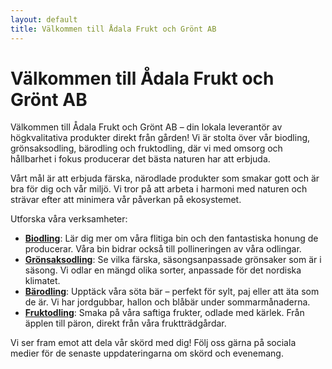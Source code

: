 ```yaml
---
layout: default
title: Välkommen till Ådala Frukt och Grönt AB
---
```


# Välkommen till Ådala Frukt och Grönt AB

Välkommen till Ådala Frukt och Grönt AB – din lokala leverantör av högkvalitativa produkter direkt från gården! Vi är stolta över vår biodling, grönsaksodling, bärodling och fruktodling, där vi med omsorg och hållbarhet i fokus producerar det bästa naturen har att erbjuda.

Vårt mål är att erbjuda färska, närodlade produkter som smakar gott och är bra för dig och vår miljö. Vi tror på att arbeta i harmoni med naturen och strävar efter att minimera vår påverkan på ekosystemet.

Utforska våra verksamheter:

* **[Biodling](/biodling)**: Lär dig mer om våra flitiga bin och den fantastiska honung de producerar. Våra bin bidrar också till pollineringen av våra odlingar.
* **[Grönsaksodling](/gronsaksodling)**: Se vilka färska, säsongsanpassade grönsaker som är i säsong. Vi odlar en mängd olika sorter, anpassade för det nordiska klimatet.
* **[Bärodling](/barodling)**: Upptäck våra söta bär – perfekt för sylt, paj eller att äta som de är. Vi har jordgubbar, hallon och blåbär under sommarmånaderna.
* **[Fruktodling](/fruktodling)**: Smaka på våra saftiga frukter, odlade med kärlek. Från äpplen till päron, direkt från våra fruktträdgårdar.

Vi ser fram emot att dela vår skörd med dig! Följ oss gärna på sociala medier för de senaste uppdateringarna om skörd och evenemang.
